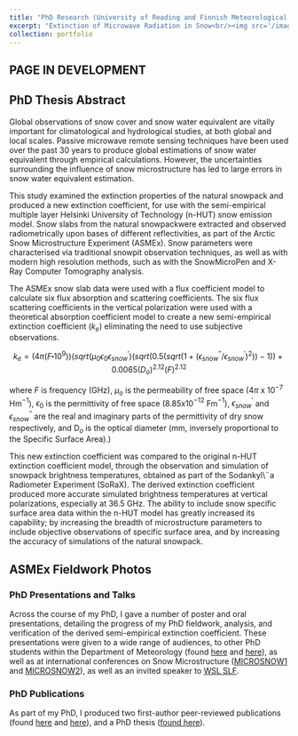 ```yaml
---
title: "PhD Research (University of Reading and Finnish Meteorological Institute)"
excerpt: "Extinction of Microwave Radiation in Snow<br/><img src='/images/WM_snowslab-border-500x427.png'>"
collection: portfolio
---
```

## PAGE IN DEVELOPMENT


## PhD Thesis Abstract
Global observations of snow cover and snow water equivalent are vitally important for climatological and hydrological studies, at both global and local scales. Passive microwave remote sensing techniques have been used over the past 30 years to produce global estimations of snow water equivalent through empirical calculations. However, the uncertainties surrounding the influence of snow microstructure has led to large errors in snow water equivalent estimation.

This study examined the extinction properties of the natural snowpack and produced a new extinction coefficient, for use with the semi-empirical multiple layer Helsinki University of Technology (n-HUT) snow emission model. Snow slabs from the natural snowpackwere extracted and observed radiometrically upon bases of different reflectivities, as part of the Arctic Snow Microstructure Experiment (ASMEx). Snow parameters were characterised via traditional snowpit observation techniques, as well as with modern high resolution methods, such as with the SnowMicroPen and X-Ray Computer Tomography analysis.

The ASMEx snow slab data were used with a flux coefficient model to calculate six flux absorption and scattering coefficients. The six flux scattering coefficients in the vertical polarization were used with a theoretical absorption coefficient model to create a new semi-empirical extinction coefficient ($k_{e}$) eliminating the need to use subjective observations.

$$k_e = (4\pi(F\centerdot10^{9}))(sqrt(\mu_{0} \epsilon_{0} \epsilon^{\prime}_{snow})(sqrt(0.5(sqrt(1+(\epsilon^{\prime\prime}_{snow}/\epsilon^{\prime}_{snow})^{2}))-1)) + 0.0065(D_{o})^{2.12}(F)^{2.12}$$

where $F$ is frequency (GHz), $\mu_{o}$ is the permeability of free space (4$\pi$ x 10$^{-7}$ Hm$^{-1}$), $\epsilon_{0}$ is the permittivity of free space (8.85x10$^{-12}$ Fm$^{-1}$), $\epsilon^{\prime}_{snow}$ and $\epsilon^{\prime\prime}_{snow}$ are the real and imaginary parts of the permittivity of dry snow respectively, and D$_{o}$ is the optical diameter (mm, inversely proportional to the Specific Surface Area).)

This new extinction coefficient was compared to the original n-HUT extinction coefficient model, through the observation and simulation of snowpack brightness temperatures, obtained as part of the Sodankyl\¨a Radiometer Experiment (SoRaX). The derived extinction coefficient produced more accurate simulated brightness temperatures at vertical polarizations, especially at 36.5 GHz. The ability to include snow specific surface area data within the n-HUT model has greatly increased its capability; by increasing the breadth of microstructure parameters to include objective observations of specific surface area, and by increasing the accuracy of simulations of the natural snowpack.

## ASMEx Fieldwork Photos

### PhD Presentations and Talks
Across the course of my PhD, I gave a number of poster and oral presentations, detailing the progress of my PhD fieldwork, analysis, and verification of the derived semi-empirical extinction coefficient. These presentations were given to a wide range of audiences, to other PhD students within the Department of Meteorology (found [here](http://willmaslanka.github.io/files/WMaslanka_150924_PosterComp.pdf) and [here](http://willmaslanka.github.io/files/Snow_Obs_150520.pdf)), as well as at international conferences on Snow Microstructure ([MICROSNOW1](http://willmaslanka.github.io/files/MICROSNOW_WM_140723.pdf) and [MICROSNOW2](http://willmaslanka.github.io/files/MicroSnow2_WM_150714.pdf)), as well as an invited speaker to [WSL SLF](http://willmaslanka.github.io/files/Davos_141105.pdf).

### PhD Publications
As part of my PhD, I produced two first-author peer-reviewed publications (found [here](http://willmaslanka.github.io/files/gi-5-85-2016.pdf) and [here](http://willmaslanka.github.io/files/TGRS-57-7405-2019.pdf)), and a PhD thesis ([found here](http://willmaslanka.github.io/files/18000327_Maslanka_Thesis.pdf)).